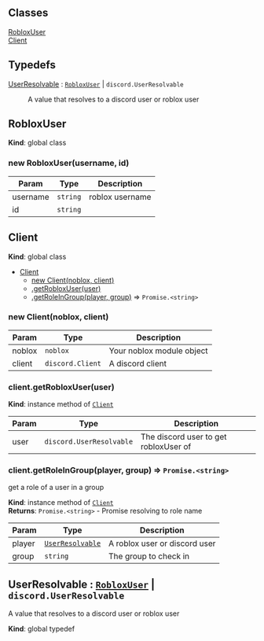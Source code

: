 ## Classes

<dl>
<dt><a href="#RobloxUser">RobloxUser</a></dt>
<dd></dd>
<dt><a href="#Client">Client</a></dt>
<dd></dd>
</dl>

## Typedefs

<dl>
<dt><a href="#UserResolvable">UserResolvable</a> : <code><a href="#RobloxUser">RobloxUser</a></code> | <code>discord.UserResolvable</code></dt>
<dd><p>A value that resolves to a discord user or roblox user</p>
</dd>
</dl>

<a name="RobloxUser"></a>

## RobloxUser
**Kind**: global class  
<a name="new_RobloxUser_new"></a>

### new RobloxUser(username, id)

| Param | Type | Description |
| --- | --- | --- |
| username | <code>string</code> | roblox username |
| id | <code>string</code> |  |

<a name="Client"></a>

## Client
**Kind**: global class  

* [Client](#Client)
    * [new Client(noblox, client)](#new_Client_new)
    * [.getRobloxUser(user)](#Client+getRobloxUser)
    * [.getRoleInGroup(player, group)](#Client+getRoleInGroup) ⇒ <code>Promise.&lt;string&gt;</code>

<a name="new_Client_new"></a>

### new Client(noblox, client)

| Param | Type | Description |
| --- | --- | --- |
| noblox | <code>noblox</code> | Your noblox module object |
| client | <code>discord.Client</code> | A discord client |

<a name="Client+getRobloxUser"></a>

### client.getRobloxUser(user)
**Kind**: instance method of [<code>Client</code>](#Client)  

| Param | Type | Description |
| --- | --- | --- |
| user | <code>discord.UserResolvable</code> | The discord user to get robloxUser of |

<a name="Client+getRoleInGroup"></a>

### client.getRoleInGroup(player, group) ⇒ <code>Promise.&lt;string&gt;</code>
get a role of a user in a group

**Kind**: instance method of [<code>Client</code>](#Client)  
**Returns**: <code>Promise.&lt;string&gt;</code> - Promise resolving to role name  

| Param | Type | Description |
| --- | --- | --- |
| player | [<code>UserResolvable</code>](#UserResolvable) | A roblox user or discord user |
| group | <code>string</code> | The group to check in |

<a name="UserResolvable"></a>

## UserResolvable : [<code>RobloxUser</code>](#RobloxUser) \| <code>discord.UserResolvable</code>
A value that resolves to a discord user or roblox user

**Kind**: global typedef  
